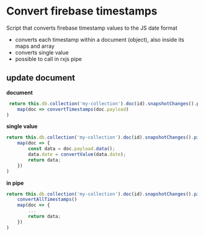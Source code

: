 # Convert firebase timestamps

Script that converts firebase timestamp values to the JS date format

* converts each timestamp within a document (object), also inside its maps and array
* converts single value
* possible to call in rxjs pipe

## update document


**document**
```typescript
 return this.db.collection('my-collection').doc(id).snapshotChanges().pipe(
    map(doc => convertTimestamps(doc.payload)
)
```
**single value**
```typescript
return this.db.collection('my-collection').doc(id).snapshotChanges().pipe(
    map(doc => {
		const data = doc.payload.data();
		data.date = convertValue(data.date);
		return data;
	})
)
```
**in pipe**
```typescript
return this.db.collection('my-collection').doc(id).snapshotChanges().pipe(
	convertAllTimestamps()
    map(doc => {
		...
		return data;
	})
)
```
